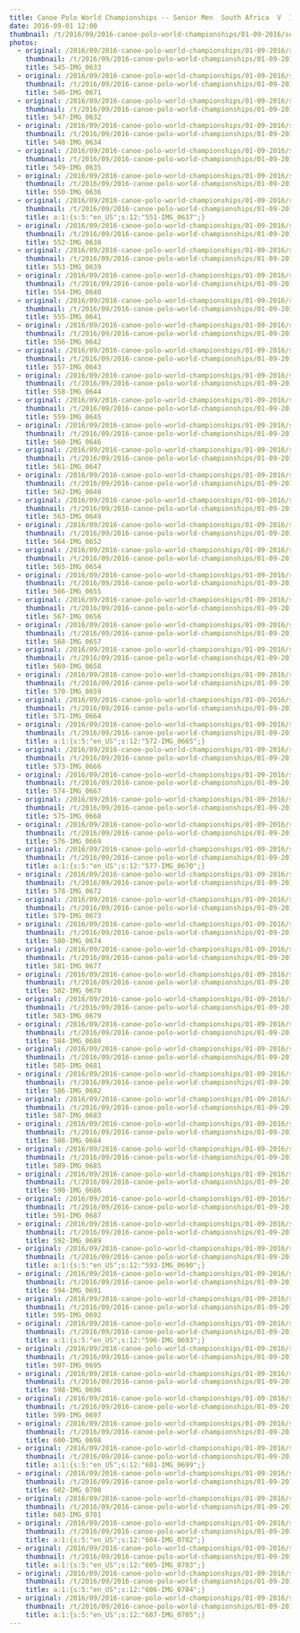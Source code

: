 ```yaml
---
title: Canoe Polo World Championships -- Senior Men  South Africa  V  Ireland
date: 2016-09-01 12:00
thumbnail: /t/2016/09/2016-canoe-polo-world-championships/01-09-2016/senior-men-south-africa-v-ireland/545-img_0633.jpg
photos:
  - original: /2016/09/2016-canoe-polo-world-championships/01-09-2016/senior-men-south-africa-v-ireland/545-img_0633.jpg
    thumbnail: /t/2016/09/2016-canoe-polo-world-championships/01-09-2016/senior-men-south-africa-v-ireland/545-img_0633.jpg
    title: 545-IMG_0633
  - original: /2016/09/2016-canoe-polo-world-championships/01-09-2016/senior-men-south-africa-v-ireland/546-img_0671.jpg
    thumbnail: /t/2016/09/2016-canoe-polo-world-championships/01-09-2016/senior-men-south-africa-v-ireland/546-img_0671.jpg
    title: 546-IMG_0671
  - original: /2016/09/2016-canoe-polo-world-championships/01-09-2016/senior-men-south-africa-v-ireland/547-img_0632.jpg
    thumbnail: /t/2016/09/2016-canoe-polo-world-championships/01-09-2016/senior-men-south-africa-v-ireland/547-img_0632.jpg
    title: 547-IMG_0632
  - original: /2016/09/2016-canoe-polo-world-championships/01-09-2016/senior-men-south-africa-v-ireland/548-img_0634.jpg
    thumbnail: /t/2016/09/2016-canoe-polo-world-championships/01-09-2016/senior-men-south-africa-v-ireland/548-img_0634.jpg
    title: 548-IMG_0634
  - original: /2016/09/2016-canoe-polo-world-championships/01-09-2016/senior-men-south-africa-v-ireland/549-img_0635.jpg
    thumbnail: /t/2016/09/2016-canoe-polo-world-championships/01-09-2016/senior-men-south-africa-v-ireland/549-img_0635.jpg
    title: 549-IMG_0635
  - original: /2016/09/2016-canoe-polo-world-championships/01-09-2016/senior-men-south-africa-v-ireland/550-img_0636.jpg
    thumbnail: /t/2016/09/2016-canoe-polo-world-championships/01-09-2016/senior-men-south-africa-v-ireland/550-img_0636.jpg
    title: 550-IMG_0636
  - original: /2016/09/2016-canoe-polo-world-championships/01-09-2016/senior-men-south-africa-v-ireland/551-img_0637.jpg
    thumbnail: /t/2016/09/2016-canoe-polo-world-championships/01-09-2016/senior-men-south-africa-v-ireland/551-img_0637.jpg
    title: a:1:{s:5:"en_US";s:12:"551-IMG_0637";}
  - original: /2016/09/2016-canoe-polo-world-championships/01-09-2016/senior-men-south-africa-v-ireland/552-img_0638.jpg
    thumbnail: /t/2016/09/2016-canoe-polo-world-championships/01-09-2016/senior-men-south-africa-v-ireland/552-img_0638.jpg
    title: 552-IMG_0638
  - original: /2016/09/2016-canoe-polo-world-championships/01-09-2016/senior-men-south-africa-v-ireland/553-img_0639.jpg
    thumbnail: /t/2016/09/2016-canoe-polo-world-championships/01-09-2016/senior-men-south-africa-v-ireland/553-img_0639.jpg
    title: 553-IMG_0639
  - original: /2016/09/2016-canoe-polo-world-championships/01-09-2016/senior-men-south-africa-v-ireland/554-img_0640.jpg
    thumbnail: /t/2016/09/2016-canoe-polo-world-championships/01-09-2016/senior-men-south-africa-v-ireland/554-img_0640.jpg
    title: 554-IMG_0640
  - original: /2016/09/2016-canoe-polo-world-championships/01-09-2016/senior-men-south-africa-v-ireland/555-img_0641.jpg
    thumbnail: /t/2016/09/2016-canoe-polo-world-championships/01-09-2016/senior-men-south-africa-v-ireland/555-img_0641.jpg
    title: 555-IMG_0641
  - original: /2016/09/2016-canoe-polo-world-championships/01-09-2016/senior-men-south-africa-v-ireland/556-img_0642.jpg
    thumbnail: /t/2016/09/2016-canoe-polo-world-championships/01-09-2016/senior-men-south-africa-v-ireland/556-img_0642.jpg
    title: 556-IMG_0642
  - original: /2016/09/2016-canoe-polo-world-championships/01-09-2016/senior-men-south-africa-v-ireland/557-img_0643.jpg
    thumbnail: /t/2016/09/2016-canoe-polo-world-championships/01-09-2016/senior-men-south-africa-v-ireland/557-img_0643.jpg
    title: 557-IMG_0643
  - original: /2016/09/2016-canoe-polo-world-championships/01-09-2016/senior-men-south-africa-v-ireland/558-img_0644.jpg
    thumbnail: /t/2016/09/2016-canoe-polo-world-championships/01-09-2016/senior-men-south-africa-v-ireland/558-img_0644.jpg
    title: 558-IMG_0644
  - original: /2016/09/2016-canoe-polo-world-championships/01-09-2016/senior-men-south-africa-v-ireland/559-img_0645.jpg
    thumbnail: /t/2016/09/2016-canoe-polo-world-championships/01-09-2016/senior-men-south-africa-v-ireland/559-img_0645.jpg
    title: 559-IMG_0645
  - original: /2016/09/2016-canoe-polo-world-championships/01-09-2016/senior-men-south-africa-v-ireland/560-img_0646.jpg
    thumbnail: /t/2016/09/2016-canoe-polo-world-championships/01-09-2016/senior-men-south-africa-v-ireland/560-img_0646.jpg
    title: 560-IMG_0646
  - original: /2016/09/2016-canoe-polo-world-championships/01-09-2016/senior-men-south-africa-v-ireland/561-img_0647.jpg
    thumbnail: /t/2016/09/2016-canoe-polo-world-championships/01-09-2016/senior-men-south-africa-v-ireland/561-img_0647.jpg
    title: 561-IMG_0647
  - original: /2016/09/2016-canoe-polo-world-championships/01-09-2016/senior-men-south-africa-v-ireland/562-img_0648.jpg
    thumbnail: /t/2016/09/2016-canoe-polo-world-championships/01-09-2016/senior-men-south-africa-v-ireland/562-img_0648.jpg
    title: 562-IMG_0648
  - original: /2016/09/2016-canoe-polo-world-championships/01-09-2016/senior-men-south-africa-v-ireland/563-img_0649.jpg
    thumbnail: /t/2016/09/2016-canoe-polo-world-championships/01-09-2016/senior-men-south-africa-v-ireland/563-img_0649.jpg
    title: 563-IMG_0649
  - original: /2016/09/2016-canoe-polo-world-championships/01-09-2016/senior-men-south-africa-v-ireland/564-img_0652.jpg
    thumbnail: /t/2016/09/2016-canoe-polo-world-championships/01-09-2016/senior-men-south-africa-v-ireland/564-img_0652.jpg
    title: 564-IMG_0652
  - original: /2016/09/2016-canoe-polo-world-championships/01-09-2016/senior-men-south-africa-v-ireland/565-img_0654.jpg
    thumbnail: /t/2016/09/2016-canoe-polo-world-championships/01-09-2016/senior-men-south-africa-v-ireland/565-img_0654.jpg
    title: 565-IMG_0654
  - original: /2016/09/2016-canoe-polo-world-championships/01-09-2016/senior-men-south-africa-v-ireland/566-img_0655.jpg
    thumbnail: /t/2016/09/2016-canoe-polo-world-championships/01-09-2016/senior-men-south-africa-v-ireland/566-img_0655.jpg
    title: 566-IMG_0655
  - original: /2016/09/2016-canoe-polo-world-championships/01-09-2016/senior-men-south-africa-v-ireland/567-img_0656.jpg
    thumbnail: /t/2016/09/2016-canoe-polo-world-championships/01-09-2016/senior-men-south-africa-v-ireland/567-img_0656.jpg
    title: 567-IMG_0656
  - original: /2016/09/2016-canoe-polo-world-championships/01-09-2016/senior-men-south-africa-v-ireland/568-img_0657.jpg
    thumbnail: /t/2016/09/2016-canoe-polo-world-championships/01-09-2016/senior-men-south-africa-v-ireland/568-img_0657.jpg
    title: 568-IMG_0657
  - original: /2016/09/2016-canoe-polo-world-championships/01-09-2016/senior-men-south-africa-v-ireland/569-img_0658.jpg
    thumbnail: /t/2016/09/2016-canoe-polo-world-championships/01-09-2016/senior-men-south-africa-v-ireland/569-img_0658.jpg
    title: 569-IMG_0658
  - original: /2016/09/2016-canoe-polo-world-championships/01-09-2016/senior-men-south-africa-v-ireland/570-img_0659.jpg
    thumbnail: /t/2016/09/2016-canoe-polo-world-championships/01-09-2016/senior-men-south-africa-v-ireland/570-img_0659.jpg
    title: 570-IMG_0659
  - original: /2016/09/2016-canoe-polo-world-championships/01-09-2016/senior-men-south-africa-v-ireland/571-img_0664.jpg
    thumbnail: /t/2016/09/2016-canoe-polo-world-championships/01-09-2016/senior-men-south-africa-v-ireland/571-img_0664.jpg
    title: 571-IMG_0664
  - original: /2016/09/2016-canoe-polo-world-championships/01-09-2016/senior-men-south-africa-v-ireland/572-img_0665.jpg
    thumbnail: /t/2016/09/2016-canoe-polo-world-championships/01-09-2016/senior-men-south-africa-v-ireland/572-img_0665.jpg
    title: a:1:{s:5:"en_US";s:12:"572-IMG_0665";}
  - original: /2016/09/2016-canoe-polo-world-championships/01-09-2016/senior-men-south-africa-v-ireland/573-img_0666.jpg
    thumbnail: /t/2016/09/2016-canoe-polo-world-championships/01-09-2016/senior-men-south-africa-v-ireland/573-img_0666.jpg
    title: 573-IMG_0666
  - original: /2016/09/2016-canoe-polo-world-championships/01-09-2016/senior-men-south-africa-v-ireland/574-img_0667.jpg
    thumbnail: /t/2016/09/2016-canoe-polo-world-championships/01-09-2016/senior-men-south-africa-v-ireland/574-img_0667.jpg
    title: 574-IMG_0667
  - original: /2016/09/2016-canoe-polo-world-championships/01-09-2016/senior-men-south-africa-v-ireland/575-img_0668.jpg
    thumbnail: /t/2016/09/2016-canoe-polo-world-championships/01-09-2016/senior-men-south-africa-v-ireland/575-img_0668.jpg
    title: 575-IMG_0668
  - original: /2016/09/2016-canoe-polo-world-championships/01-09-2016/senior-men-south-africa-v-ireland/576-img_0669.jpg
    thumbnail: /t/2016/09/2016-canoe-polo-world-championships/01-09-2016/senior-men-south-africa-v-ireland/576-img_0669.jpg
    title: 576-IMG_0669
  - original: /2016/09/2016-canoe-polo-world-championships/01-09-2016/senior-men-south-africa-v-ireland/577-img_0670.jpg
    thumbnail: /t/2016/09/2016-canoe-polo-world-championships/01-09-2016/senior-men-south-africa-v-ireland/577-img_0670.jpg
    title: a:1:{s:5:"en_US";s:12:"577-IMG_0670";}
  - original: /2016/09/2016-canoe-polo-world-championships/01-09-2016/senior-men-south-africa-v-ireland/578-img_0672.jpg
    thumbnail: /t/2016/09/2016-canoe-polo-world-championships/01-09-2016/senior-men-south-africa-v-ireland/578-img_0672.jpg
    title: 578-IMG_0672
  - original: /2016/09/2016-canoe-polo-world-championships/01-09-2016/senior-men-south-africa-v-ireland/579-img_0673.jpg
    thumbnail: /t/2016/09/2016-canoe-polo-world-championships/01-09-2016/senior-men-south-africa-v-ireland/579-img_0673.jpg
    title: 579-IMG_0673
  - original: /2016/09/2016-canoe-polo-world-championships/01-09-2016/senior-men-south-africa-v-ireland/580-img_0674.jpg
    thumbnail: /t/2016/09/2016-canoe-polo-world-championships/01-09-2016/senior-men-south-africa-v-ireland/580-img_0674.jpg
    title: 580-IMG_0674
  - original: /2016/09/2016-canoe-polo-world-championships/01-09-2016/senior-men-south-africa-v-ireland/581-img_0677.jpg
    thumbnail: /t/2016/09/2016-canoe-polo-world-championships/01-09-2016/senior-men-south-africa-v-ireland/581-img_0677.jpg
    title: 581-IMG_0677
  - original: /2016/09/2016-canoe-polo-world-championships/01-09-2016/senior-men-south-africa-v-ireland/582-img_0678.jpg
    thumbnail: /t/2016/09/2016-canoe-polo-world-championships/01-09-2016/senior-men-south-africa-v-ireland/582-img_0678.jpg
    title: 582-IMG_0678
  - original: /2016/09/2016-canoe-polo-world-championships/01-09-2016/senior-men-south-africa-v-ireland/583-img_0679.jpg
    thumbnail: /t/2016/09/2016-canoe-polo-world-championships/01-09-2016/senior-men-south-africa-v-ireland/583-img_0679.jpg
    title: 583-IMG_0679
  - original: /2016/09/2016-canoe-polo-world-championships/01-09-2016/senior-men-south-africa-v-ireland/584-img_0680.jpg
    thumbnail: /t/2016/09/2016-canoe-polo-world-championships/01-09-2016/senior-men-south-africa-v-ireland/584-img_0680.jpg
    title: 584-IMG_0680
  - original: /2016/09/2016-canoe-polo-world-championships/01-09-2016/senior-men-south-africa-v-ireland/585-img_0681.jpg
    thumbnail: /t/2016/09/2016-canoe-polo-world-championships/01-09-2016/senior-men-south-africa-v-ireland/585-img_0681.jpg
    title: 585-IMG_0681
  - original: /2016/09/2016-canoe-polo-world-championships/01-09-2016/senior-men-south-africa-v-ireland/586-img_0682.jpg
    thumbnail: /t/2016/09/2016-canoe-polo-world-championships/01-09-2016/senior-men-south-africa-v-ireland/586-img_0682.jpg
    title: 586-IMG_0682
  - original: /2016/09/2016-canoe-polo-world-championships/01-09-2016/senior-men-south-africa-v-ireland/587-img_0683.jpg
    thumbnail: /t/2016/09/2016-canoe-polo-world-championships/01-09-2016/senior-men-south-africa-v-ireland/587-img_0683.jpg
    title: 587-IMG_0683
  - original: /2016/09/2016-canoe-polo-world-championships/01-09-2016/senior-men-south-africa-v-ireland/588-img_0684.jpg
    thumbnail: /t/2016/09/2016-canoe-polo-world-championships/01-09-2016/senior-men-south-africa-v-ireland/588-img_0684.jpg
    title: 588-IMG_0684
  - original: /2016/09/2016-canoe-polo-world-championships/01-09-2016/senior-men-south-africa-v-ireland/589-img_0685.jpg
    thumbnail: /t/2016/09/2016-canoe-polo-world-championships/01-09-2016/senior-men-south-africa-v-ireland/589-img_0685.jpg
    title: 589-IMG_0685
  - original: /2016/09/2016-canoe-polo-world-championships/01-09-2016/senior-men-south-africa-v-ireland/590-img_0686.jpg
    thumbnail: /t/2016/09/2016-canoe-polo-world-championships/01-09-2016/senior-men-south-africa-v-ireland/590-img_0686.jpg
    title: 590-IMG_0686
  - original: /2016/09/2016-canoe-polo-world-championships/01-09-2016/senior-men-south-africa-v-ireland/591-img_0687.jpg
    thumbnail: /t/2016/09/2016-canoe-polo-world-championships/01-09-2016/senior-men-south-africa-v-ireland/591-img_0687.jpg
    title: 591-IMG_0687
  - original: /2016/09/2016-canoe-polo-world-championships/01-09-2016/senior-men-south-africa-v-ireland/592-img_0689.jpg
    thumbnail: /t/2016/09/2016-canoe-polo-world-championships/01-09-2016/senior-men-south-africa-v-ireland/592-img_0689.jpg
    title: 592-IMG_0689
  - original: /2016/09/2016-canoe-polo-world-championships/01-09-2016/senior-men-south-africa-v-ireland/593-img_0690.jpg
    thumbnail: /t/2016/09/2016-canoe-polo-world-championships/01-09-2016/senior-men-south-africa-v-ireland/593-img_0690.jpg
    title: a:1:{s:5:"en_US";s:12:"593-IMG_0690";}
  - original: /2016/09/2016-canoe-polo-world-championships/01-09-2016/senior-men-south-africa-v-ireland/594-img_0691.jpg
    thumbnail: /t/2016/09/2016-canoe-polo-world-championships/01-09-2016/senior-men-south-africa-v-ireland/594-img_0691.jpg
    title: 594-IMG_0691
  - original: /2016/09/2016-canoe-polo-world-championships/01-09-2016/senior-men-south-africa-v-ireland/595-img_0692.jpg
    thumbnail: /t/2016/09/2016-canoe-polo-world-championships/01-09-2016/senior-men-south-africa-v-ireland/595-img_0692.jpg
    title: 595-IMG_0692
  - original: /2016/09/2016-canoe-polo-world-championships/01-09-2016/senior-men-south-africa-v-ireland/596-img_0693.jpg
    thumbnail: /t/2016/09/2016-canoe-polo-world-championships/01-09-2016/senior-men-south-africa-v-ireland/596-img_0693.jpg
    title: a:1:{s:5:"en_US";s:12:"596-IMG_0693";}
  - original: /2016/09/2016-canoe-polo-world-championships/01-09-2016/senior-men-south-africa-v-ireland/597-img_0695.jpg
    thumbnail: /t/2016/09/2016-canoe-polo-world-championships/01-09-2016/senior-men-south-africa-v-ireland/597-img_0695.jpg
    title: 597-IMG_0695
  - original: /2016/09/2016-canoe-polo-world-championships/01-09-2016/senior-men-south-africa-v-ireland/598-img_0696.jpg
    thumbnail: /t/2016/09/2016-canoe-polo-world-championships/01-09-2016/senior-men-south-africa-v-ireland/598-img_0696.jpg
    title: 598-IMG_0696
  - original: /2016/09/2016-canoe-polo-world-championships/01-09-2016/senior-men-south-africa-v-ireland/599-img_0697.jpg
    thumbnail: /t/2016/09/2016-canoe-polo-world-championships/01-09-2016/senior-men-south-africa-v-ireland/599-img_0697.jpg
    title: 599-IMG_0697
  - original: /2016/09/2016-canoe-polo-world-championships/01-09-2016/senior-men-south-africa-v-ireland/600-img_0698.jpg
    thumbnail: /t/2016/09/2016-canoe-polo-world-championships/01-09-2016/senior-men-south-africa-v-ireland/600-img_0698.jpg
    title: 600-IMG_0698
  - original: /2016/09/2016-canoe-polo-world-championships/01-09-2016/senior-men-south-africa-v-ireland/601-img_0699.jpg
    thumbnail: /t/2016/09/2016-canoe-polo-world-championships/01-09-2016/senior-men-south-africa-v-ireland/601-img_0699.jpg
    title: a:1:{s:5:"en_US";s:12:"601-IMG_0699";}
  - original: /2016/09/2016-canoe-polo-world-championships/01-09-2016/senior-men-south-africa-v-ireland/602-img_0700.jpg
    thumbnail: /t/2016/09/2016-canoe-polo-world-championships/01-09-2016/senior-men-south-africa-v-ireland/602-img_0700.jpg
    title: 602-IMG_0700
  - original: /2016/09/2016-canoe-polo-world-championships/01-09-2016/senior-men-south-africa-v-ireland/603-img_0701.jpg
    thumbnail: /t/2016/09/2016-canoe-polo-world-championships/01-09-2016/senior-men-south-africa-v-ireland/603-img_0701.jpg
    title: 603-IMG_0701
  - original: /2016/09/2016-canoe-polo-world-championships/01-09-2016/senior-men-south-africa-v-ireland/604-img_0702.jpg
    thumbnail: /t/2016/09/2016-canoe-polo-world-championships/01-09-2016/senior-men-south-africa-v-ireland/604-img_0702.jpg
    title: a:1:{s:5:"en_US";s:12:"604-IMG_0702";}
  - original: /2016/09/2016-canoe-polo-world-championships/01-09-2016/senior-men-south-africa-v-ireland/605-img_0703.jpg
    thumbnail: /t/2016/09/2016-canoe-polo-world-championships/01-09-2016/senior-men-south-africa-v-ireland/605-img_0703.jpg
    title: a:1:{s:5:"en_US";s:12:"605-IMG_0703";}
  - original: /2016/09/2016-canoe-polo-world-championships/01-09-2016/senior-men-south-africa-v-ireland/606-img_0704.jpg
    thumbnail: /t/2016/09/2016-canoe-polo-world-championships/01-09-2016/senior-men-south-africa-v-ireland/606-img_0704.jpg
    title: a:1:{s:5:"en_US";s:12:"606-IMG_0704";}
  - original: /2016/09/2016-canoe-polo-world-championships/01-09-2016/senior-men-south-africa-v-ireland/607-img_0705.jpg
    thumbnail: /t/2016/09/2016-canoe-polo-world-championships/01-09-2016/senior-men-south-africa-v-ireland/607-img_0705.jpg
    title: a:1:{s:5:"en_US";s:12:"607-IMG_0705";}
---
```


